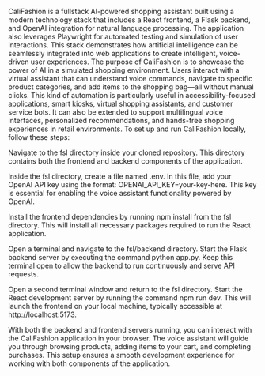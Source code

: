 CaliFashion is a fullstack AI-powered shopping assistant built using a modern technology stack that includes a React frontend, a Flask backend, and OpenAI integration for natural language processing. The application also leverages Playwright for automated testing and simulation of user interactions. This stack demonstrates how artificial intelligence can be seamlessly integrated into web applications to create intelligent, voice-driven user experiences.
The purpose of CaliFashion is to showcase the power of AI in a simulated shopping environment. Users interact with a virtual assistant that can understand voice commands, navigate to specific product categories, and add items to the shopping bag—all without manual clicks. This kind of automation is particularly useful in accessibility-focused applications, smart kiosks, virtual shopping assistants, and customer service bots. It can also be extended to support multilingual voice interfaces, personalized recommendations, and hands-free shopping experiences in retail environments.
To set up and run CaliFashion locally, follow these steps:


Navigate to the fsl directory inside your cloned repository. This directory contains both the frontend and backend components of the application.


Inside the fsl directory, create a file named .env. In this file, add your OpenAI API key using the format: OPENAI_API_KEY=your-key-here. This key is essential for enabling the voice assistant functionality powered by OpenAI.


Install the frontend dependencies by running npm install from the fsl directory. This will install all necessary packages required to run the React application.


Open a terminal and navigate to the fsl/backend directory. Start the Flask backend server by executing the command python app.py. Keep this terminal open to allow the backend to run continuously and serve API requests.


Open a second terminal window and return to the fsl directory. Start the React development server by running the command npm run dev. This will launch the frontend on your local machine, typically accessible at http://localhost:5173.


With both the backend and frontend servers running, you can interact with the CaliFashion application in your browser. The voice assistant will guide you through browsing products, adding items to your cart, and completing purchases. This setup ensures a smooth development experience for working with both components of the application. 

